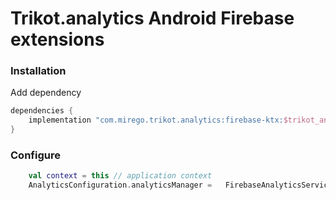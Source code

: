 # Trikot.analytics Android Firebase extensions

### Installation
Add dependency
```groovy
dependencies {
    implementation "com.mirego.trikot.analytics:firebase-ktx:$trikot_analytics_firebase_ktx_version"
}
```

### Configure
```kotlin
    val context = this // application context
    AnalyticsConfiguration.analyticsManager =   FirebaseAnalyticsService(this)
```
